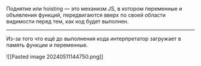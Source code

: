 Поднятие или hoisting — это механизм JS, в котором переменные и объявления функций, передвигаются вверх по своей области видимости перед тем, как код будет выполнен.

-------------------------------------------

Из-за того что ещё до выполнения кода интерпретатор загружает в память функции и переменные.

![[Pasted image 20240511144750.png]]